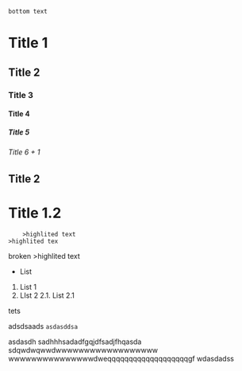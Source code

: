 ```title
bottom text
```
# Title 1
## Title 2
### Title 3
#### Title 4
##### Title 5
###### Title 6 + 1
## Title 2
# Title 1.2

		>highlited text
	>highlited tex
broken	 >highlited text

 - List

1. List 1
2. LIst 2
	2.1. List 2.1


tets

adsdsaads ``` asdasddsa ```

asdasdh sadhhhsadadfgqjdfsadjfhqasda sdqwdwqwwdwwwwwwwwwwwwwwwwww wwwwwwwwwwwwwwwdweqqqqqqqqqqqqqqqqqqqgf wdasdadss